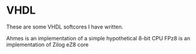 # VHDL
These are some VHDL softcores I have written.

Ahmes is an implementation of a simple hypothetical 8-bit CPU 
FPz8 is an implementation of Zilog eZ8 core
